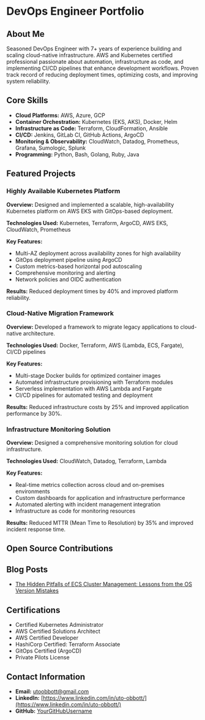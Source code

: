 # DevOps Engineer Portfolio

## About Me
Seasoned DevOps Engineer with 7+ years of experience building and scaling cloud-native infrastructure. AWS and Kubernetes certified professional passionate about automation, infrastructure as code, and implementing CI/CD pipelines that enhance development workflows. Proven track record of reducing deployment times, optimizing costs, and improving system reliability.

## Core Skills

- **Cloud Platforms:** AWS, Azure, GCP
- **Container Orchestration:** Kubernetes (EKS, AKS), Docker, Helm
- **Infrastructure as Code:** Terraform, CloudFormation, Ansible
- **CI/CD:** Jenkins, GitLab CI, GitHub Actions, ArgoCD
- **Monitoring & Observability:** CloudWatch, Datadog, Prometheus, Grafana, Sumologic, Splunk
- **Programming:** Python, Bash, Golang, Ruby, Java

## Featured Projects

### Highly Available Kubernetes Platform
**Overview:** Designed and implemented a scalable, high-availability Kubernetes platform on AWS EKS with GitOps-based deployment.

**Technologies Used:** Kubernetes, Terraform, ArgoCD, AWS EKS, CloudWatch, Prometheus

**Key Features:**
- Multi-AZ deployment across availability zones for high availability
- GitOps deployment pipeline using ArgoCD
- Custom metrics-based horizontal pod autoscaling
- Comprehensive monitoring and alerting
- Network policies and OIDC authentication

**Results:** Reduced deployment times by 40% and improved platform reliability.

### Cloud-Native Migration Framework
**Overview:** Developed a framework to migrate legacy applications to cloud-native architecture.

**Technologies Used:** Docker, Terraform, AWS (Lambda, ECS, Fargate), CI/CD pipelines

**Key Features:**
- Multi-stage Docker builds for optimized container images
- Automated infrastructure provisioning with Terraform modules
- Serverless implementation with AWS Lambda and Fargate
- CI/CD pipelines for automated testing and deployment

**Results:** Reduced infrastructure costs by 25% and improved application performance by 30%.

### Infrastructure Monitoring Solution
**Overview:** Designed a comprehensive monitoring solution for cloud infrastructure.

**Technologies Used:** CloudWatch, Datadog, Terraform, Lambda

**Key Features:**
- Real-time metrics collection across cloud and on-premises environments
- Custom dashboards for application and infrastructure performance
- Automated alerting with incident management integration
- Infrastructure as code for monitoring resources

**Results:** Reduced MTTR (Mean Time to Resolution) by 35% and improved incident response time.

## Open Source Contributions
<!-- Add your open source contributions here -->

## Blog Posts
- [The Hidden Pitfalls of ECS Cluster Management: Lessons from the OS Version Mistakes](https://yourblog.com/ecs-cluster-management)
<!-- Add more blog post links here -->

## Certifications
- Certified Kubernetes Administrator
- AWS Certified Solutions Architect
- AWS Certified Developer
- HashiCorp Certified: Terraform Associate
- GitOps Certified (ArgoCD)
- Private Pilots License

## Contact Information
- **Email:** utoobbott@gmail.com
- **LinkedIn:** [https://www.linkedin.com/in/uto-obbott/](https://www.linkedin.com/in/uto-obbott/)
- **GitHub:** [YourGitHubUsername](https://github.com/YourGitHubUsername)
